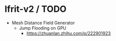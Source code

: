 # Ifrit-v2 /  TODO 

- Mesh Distance Field Generator
    - Jump Flooding on GPU
        - https://zhuanlan.zhihu.com/p/222901923
        